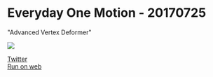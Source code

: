 # Everyday One Motion - 20170725  

"Advanced Vertex Deformer"  

![](https://i.imgur.com/elRk0li.gif)  

[Twitter](https://twitter.com/motions_work/status/889501092463075328)  
[Run on web](http://fms-cat-eom.github.io/20170725/dist)  
